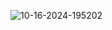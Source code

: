 ![10-16-2024-195202](https://github.com/user-attachments/assets/899353c7-76b1-4260-a9af-5c5760d4e1a6)






